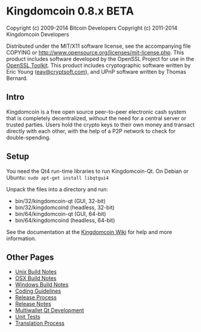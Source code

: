 Kingdomcoin 0.8.x BETA
====================

Copyright (c) 2009-2014 Bitcoin Developers
Copyright (c) 2011-2014 Kingdomcoin Developers

Distributed under the MIT/X11 software license, see the accompanying
file COPYING or http://www.opensource.org/licenses/mit-license.php.
This product includes software developed by the OpenSSL Project for use in the [OpenSSL Toolkit](http://www.openssl.org/). This product includes
cryptographic software written by Eric Young ([eay@cryptsoft.com](mailto:eay@cryptsoft.com)), and UPnP software written by Thomas Bernard.


Intro
---------------------
Kingdomcoin is a free open source peer-to-peer electronic cash system that is
completely decentralized, without the need for a central server or trusted
parties.  Users hold the crypto keys to their own money and transact directly
with each other, with the help of a P2P network to check for double-spending.


Setup
---------------------
You need the Qt4 run-time libraries to run Kingdomcoin-Qt. On Debian or Ubuntu:
	`sudo apt-get install libqtgui4`

Unpack the files into a directory and run:

- bin/32/kingdomcoin-qt (GUI, 32-bit)
- bin/32/kingdomcoind (headless, 32-bit)
- bin/64/kingdomcoin-qt (GUI, 64-bit)
- bin/64/kingdomcoind (headless, 64-bit)

See the documentation at the [Kingdomcoin Wiki](http://kingdomcoin.info)
for help and more information.


Other Pages
---------------------
- [Unix Build Notes](build-unix.md)
- [OSX Build Notes](build-osx.md)
- [Windows Build Notes](build-msw.md)
- [Coding Guidelines](coding.md)
- [Release Process](release-process.md)
- [Release Notes](release-notes.md)
- [Multiwallet Qt Development](multiwallet-qt.md)
- [Unit Tests](unit-tests.md)
- [Translation Process](translation_process.md)
